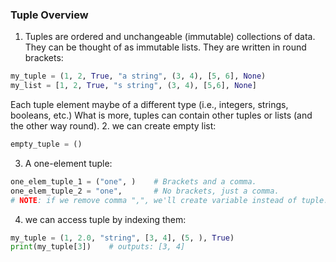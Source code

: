 ### Tuple Overview
1. Tuples are ordered and unchangeable (immutable) collections of data. They can be thought of as immutable lists. They are written in round brackets:
```python
my_tuple = (1, 2, True, "a string", (3, 4), [5, 6], None)
my_list = [1, 2, True, "s string", (3, 4), [5,6], None]
```
Each tuple element maybe of a different type (i.e., integers, strings, booleans, etc.) What is more, tuples can contain other tuples or lists (and the other way round).
2. we can create empty list:
```python
empty_tuple = ()
```
3. A one-element tuple:
```python
one_elem_tuple_1 = ("one", )    # Brackets and a comma.
one_elem_tuple_2 = "one",       # No brackets, just a comma.
# NOTE: if we remove comma ",", we'll create variable instead of tuple.
```
4. we can access tuple by indexing them:
```python
my_tuple = (1, 2.0, "string", [3, 4], (5, ), True)
print(my_tuple[3])    # outputs: [3, 4]
```
